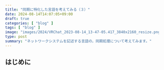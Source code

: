 ```yaml
---
title: "同期に特化した言語を考えてみる（３）"
date: 2024-08-14T14:07:05+09:00
draft: true
categories: [ "blog" ]
tags: [ "blog" ]
image: "images/2024/VRChat_2023-08-14_13-47-05.417_3840x2160_resize.png"
type: post
summary: "ネットワークシステムを記述する言語の，同期処理について考えてみます。"
---
```


## はじめに

<!-- TODO: ベクタークロックの話をする -->
<!-- TODO: ロック取得の話をする -->
